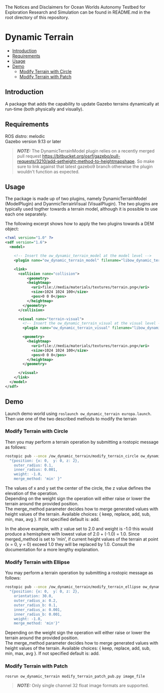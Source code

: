 The Notices and Disclaimers for Ocean Worlds Autonomy Testbed for Exploration
Research and Simulation can be found in README.md in the root directory of
this repository.

# Dynamic Terrain

- [Introduction](#introduction)
- [Requirements](#requirements)
- [Usage](#usage)
- [Demo](#demo)
  - [Modify Terrain with Circle](#modify-terrain-with-circle)
  - [Modify Terrain with Patch](#modify-terrain-with-patch)

## Introduction

A package that adds the capability to update Gazebo terrains dynamically at run-time (both physically and visually).

## Requirements

ROS distro: melodic  
Gazebo version 9.13 or later

> **_NOTE:_** The DynamicTerrainModel plugin relies on a recently merged pull request
https://bitbucket.org/osrf/gazebo/pull-requests/3210/add-setheight-method-to-heightmapshape.
So make sure to link against that latest gazebo9 branch otherwise the plugin wouldn't function as expected.

## Usage

The package is made up of two plugins, namely DynamicTerrainModel (ModelPlugin) and DyanmicTerrainVisual (VisualPlugin).
The two plugins are typically used togther towards a terrain model, although it is possible to use each one separately.

The following excerpt shows how to apply the two plugins towards a DEM object:

```xml
<?xml version="1.0" ?>
<sdf version="1.6">
  <model>

    <!-- Insert the ow_dynamic_terrain_model at the model level -->
    <plugin name="ow_dynamic_terrain_model" filename="libow_dynamic_terrain_model.so" />

    <link>
      <collision name="collision">
          <geometry>
          <heightmap>
            <uri>file://media/materials/textures/terrain.png</uri>
            <size>1024 1024 100</size>
            <pos>0 0 0</pos>
          </heightmap>
        </geometry>
      </collision>

      <visual name="terrain-visual">
        <!-- Insert the ow_dynamic_terrain_visual at the visual level -->
        <plugin name="ow_dynamic_terrain_visual" filename="libow_dynamic_terrain_visual.so" />

        <geometry>
          <heightmap>
            <uri>file://media/materials/textures/terrain.png</uri>
            <size>1024 1024 100</size>
            <pos>0 0 0</pos>
          </heightmap>
        </geometry>

      </visual>
    </link>
  </model>
</sdf>
```

## Demo

Launch demo world using `roslaunch ow_dynamic_terrain europa.launch`. Then use one of the two described methods to
modify the terrain

### Modify Terrain with Circle

Then you may perform a terrain operation by submitting a rostopic message as follows:

```bash
rostopic pub --once /ow_dynamic_terrain/modify_terrain_circle ow_dynamic_terrain/modify_terrain_circle \
  "{position: {x: 0,  y: 0, z: 2},
    outer_radius: 0.1,
    inner_radius: 0.001,
    weight: -1.0,
    merge_method: 'min' }"
```

The values of x and y set the center of the circle, the z value defines the elevation of the operation.  
Depending on the weight sign the operation will either raise or lower the terrain around the provided position.  
The merge_method parameter decides how to merge generated values with height values of the terrain. Available choices:
{ keep, replace, add, sub, min, max, avg }. If not specified default is: add.  

In the above example, with z value set to 2.0 and weight is -1.0 this would produce a hemisphere with lowest value of
2.0 + (-1.0) = 1.0. Since merged_method is set to 'min', if current height values of the terrain at point (x = 0, y = 0)
exceed 1.0 they will be replaced by 1.0. Consult the documentation for a more lengthy explanation.  

### Modify Terrain with Ellipse

You may perform a terrain operation by submitting a rostopic message as follows:

```bash
rostopic pub --once /ow_dynamic_terrain/modify_terrain_ellipse ow_dynamic_terrain/modify_terrain_ellipse \
  "{position: {x: 0,  y: 0, z: 2},
    orientation: 30.0,
    outer_radius_a: 0.2,
    outer_radius_b: 0.1,
    inner_radius_a: 0.001,
    inner_radius_b: 0.001,
    weight: -1.0,
    merge_method: 'min'}"
```

Depending on the weight sign the operation will either raise or lower the terrain around the provided position.  
The merge_method parameter decides how to merge generated values with height values of the terrain. Available choices:
{ keep, replace, add, sub, min, max, avg }. If not specified default is: add. 

### Modify Terrain with Patch

```bash
rosrun ow_dynamic_terrain modify_terrain_patch_pub.py image_file
```

> **_NOTE:_** Only single channel 32 float image formats are supported.
